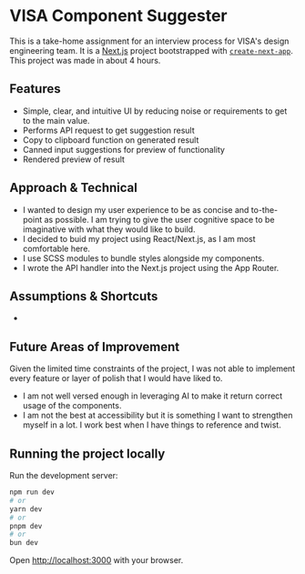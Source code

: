 # VISA Component Suggester
This is a take-home assignment for an interview process for VISA's design engineering team. It is a [Next.js](https://nextjs.org) project bootstrapped with [`create-next-app`](https://nextjs.org/docs/app/api-reference/cli/create-next-app). This project was made in about 4 hours.

## Features
- Simple, clear, and intuitive UI by reducing noise or requirements to get to the main value.
- Performs API request to get suggestion result
- Copy to clipboard function on generated result
- Canned input suggestions for preview of functionality
- Rendered preview of result

## Approach & Technical
- I wanted to design my user experience to be as concise and to-the-point as possible. I am trying to give the user cognitive space to be imaginative with what they would like to build.
- I decided to buid my project using React/Next.js, as I am most comfortable here.
- I use SCSS modules to bundle styles alongside my components.
- I wrote the API handler into the Next.js project using the App Router.

## Assumptions & Shortcuts
- 


## Future Areas of Improvement
Given the limited time constraints of the project, I was not able to implement every feature or layer of polish that I would have liked to.
- I am not well versed enough in leveraging AI to make it return correct usage of the components.
- I am not the best at accessibility but it is something I want to strengthen myself in a lot. I work best when I have things to reference and twist.

## Running the project locally

Run the development server:

```bash
npm run dev
# or
yarn dev
# or
pnpm dev
# or
bun dev
```

Open [http://localhost:3000](http://localhost:3000) with your browser.
